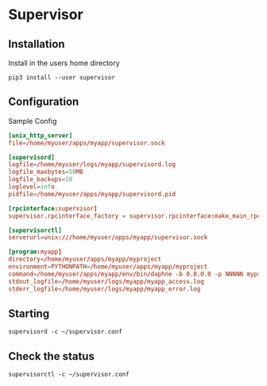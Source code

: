 # Supervisor

## Installation

Install in the users home directory

```
pip3 install --user supervisor
```

## Configuration

Sample Config

``` conf
[unix_http_server]
file=/home/myuser/apps/myapp/supervisor.sock

[supervisord]
logfile=/home/myuser/logs/myapp/supervisord.log
logfile_maxbytes=50MB
logfile_backups=10
loglevel=info
pidfile=/home/myuser/apps/myapp/supervisord.pid

[rpcinterface:supervisor]
supervisor.rpcinterface_factory = supervisor.rpcinterface:make_main_rpcinterface

[supervisorctl]
serverurl=unix:///home/myuser/apps/myapp/supervisor.sock

[program:myapp]
directory=/home/myuser/apps/myapp/myproject
environment=PYTHONPATH=/home/myuser/apps/myapp/myproject
command=/home/myuser/apps/myapp/env/bin/daphne -b 0.0.0.0 -p NNNNN myproject.asgi:application
stdout_logfile=/home/myuser/logs/myapp/myapp_access.log
stderr_logfile=/home/myuser/logs/myapp/myapp_error.log
```

## Starting

```
supervisord -c ~/supervisor.conf
```

## Check the status

```
supervisorctl -c ~/supervisor.conf
```
